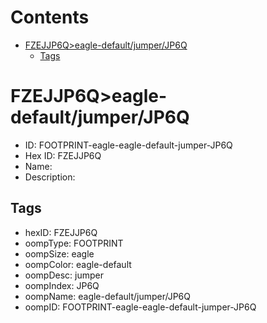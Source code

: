 



Contents
========

* [FZEJJP6Q>eagle-default/jumper/JP6Q](#fzejjp6qeagle-defaultjumperjp6q)
	* [Tags](#tags)

# FZEJJP6Q>eagle-default/jumper/JP6Q

- ID: FOOTPRINT-eagle-eagle-default-jumper-JP6Q
- Hex ID: FZEJJP6Q
- Name: 
- Description: 

## Tags

- hexID: FZEJJP6Q
- oompType: FOOTPRINT
- oompSize: eagle
- oompColor: eagle-default
- oompDesc: jumper
- oompIndex: JP6Q
- oompName: eagle-default/jumper/JP6Q
- oompID: FOOTPRINT-eagle-eagle-default-jumper-JP6Q
